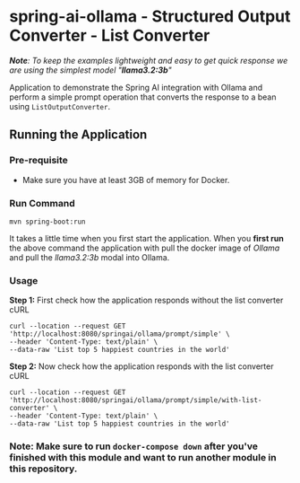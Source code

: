 # spring-ai-ollama - Structured Output Converter - List Converter

_**Note**: To keep the examples lightweight and easy to get quick response we are using the simplest model "**llama3.2:3b**"_

Application to demonstrate the Spring AI integration with Ollama and perform a simple prompt operation that converts the response to a bean using `ListOutputConverter`.

## Running the Application 
### Pre-requisite
- Make sure you have at least 3GB of memory for Docker.

### Run Command
```
mvn spring-boot:run
```
It takes a little time when you first start the application. 
When you **first run** the above command the application with pull the docker image of _Ollama_ and pull the _llama3.2:3b_ modal into Ollama. 

### Usage

**Step 1:** First check how the application responds without the list converter
cURL
```
curl --location --request GET 'http://localhost:8080/springai/ollama/prompt/simple' \
--header 'Content-Type: text/plain' \
--data-raw 'List top 5 happiest countries in the world'
```

**Step 2:** Now check how the application responds with the list converter
cURL
```
curl --location --request GET 'http://localhost:8080/springai/ollama/prompt/simple/with-list-converter' \
--header 'Content-Type: text/plain' \
--data-raw 'List top 5 happiest countries in the world'
```

### Note: Make sure to run `docker-compose down` after you've finished with this module and want to run another module in this repository.